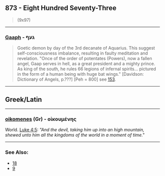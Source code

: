 ## 873 - Eight Hundred Seventy-Three
> (9x97)

---

### [Gaaph](/keys/GOPf) - געף
> Goetic demon by day of the 3rd decanate of Aquarius. This suggest self-consciousness imbalance, resulting in faulty meditation and revelation. "Once of the order of potentates (Powers), now a fallen angel, Gaap serves in hell, as a great president and a mighty prince. As king of the south, he rules 66 legions of infernal spirits... pictured in the form of a human being with huge bat wings." [Davidson: Dictionary of Angels, p.???] [Peh = 800] see [153](153).

---

## Greek/Latin

---

### [oikomenes](/greek?word=oikoumenhs) (Gr) - οἰκουμένης
World. [Luke 4:5](http://biblehub.com/luke/4-5.htm): *"And the devil, taking him up into an high mountain, shewed unto him all the kingdoms of the world in a moment of time."*

---

### See Also:

- [18](18)
- [9](9)

